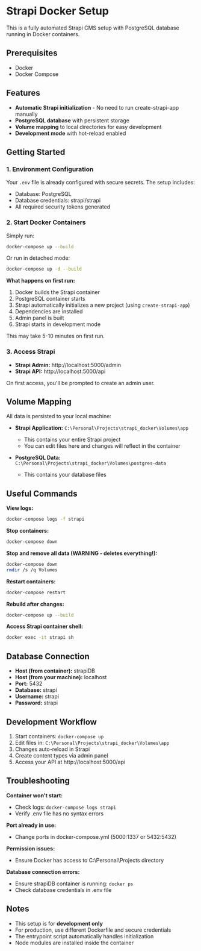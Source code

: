 # Strapi Docker Setup

This is a fully automated Strapi CMS setup with PostgreSQL database running in Docker containers.

## Prerequisites

- Docker
- Docker Compose

## Features

- **Automatic Strapi initialization** - No need to run create-strapi-app manually
- **PostgreSQL database** with persistent storage
- **Volume mapping** to local directories for easy development
- **Development mode** with hot-reload enabled

## Getting Started

### 1. Environment Configuration

Your `.env` file is already configured with secure secrets. The setup includes:

- Database: PostgreSQL
- Database credentials: strapi/strapi
- All required security tokens generated

### 2. Start Docker Containers

Simply run:

```bash
docker-compose up --build
```

Or run in detached mode:

```bash
docker-compose up -d --build
```

**What happens on first run:**
1. Docker builds the Strapi container
2. PostgreSQL container starts
3. Strapi automatically initializes a new project (using `create-strapi-app`)
4. Dependencies are installed
5. Admin panel is built
6. Strapi starts in development mode

This may take 5-10 minutes on first run.

### 3. Access Strapi

- **Strapi Admin:** http://localhost:5000/admin
- **Strapi API:** http://localhost:5000/api

On first access, you'll be prompted to create an admin user.

## Volume Mapping

All data is persisted to your local machine:

- **Strapi Application:** `C:\Personal\Projects\strapi_docker\Volumes\app`
  - This contains your entire Strapi project
  - You can edit files here and changes will reflect in the container

- **PostgreSQL Data:** `C:\Personal\Projects\strapi_docker\Volumes\postgres-data`
  - This contains your database files

## Useful Commands

**View logs:**
```bash
docker-compose logs -f strapi
```

**Stop containers:**
```bash
docker-compose down
```

**Stop and remove all data (WARNING - deletes everything!):**
```bash
docker-compose down
rmdir /s /q Volumes
```

**Restart containers:**
```bash
docker-compose restart
```

**Rebuild after changes:**
```bash
docker-compose up --build
```

**Access Strapi container shell:**
```bash
docker exec -it strapi sh
```

## Database Connection

- **Host (from container):** strapiDB
- **Host (from your machine):** localhost
- **Port:** 5432
- **Database:** strapi
- **Username:** strapi
- **Password:** strapi

## Development Workflow

1. Start containers: `docker-compose up`
2. Edit files in: `C:\Personal\Projects\strapi_docker\Volumes\app`
3. Changes auto-reload in Strapi
4. Create content types via admin panel
5. Access your API at http://localhost:5000/api

## Troubleshooting

**Container won't start:**
- Check logs: `docker-compose logs strapi`
- Verify .env file has no syntax errors

**Port already in use:**
- Change ports in docker-compose.yml (5000:1337 or 5432:5432)

**Permission issues:**
- Ensure Docker has access to C:\Personal\Projects directory

**Database connection errors:**
- Ensure strapiDB container is running: `docker ps`
- Check database credentials in .env file

## Notes

- This setup is for **development only**
- For production, use different Dockerfile and secure credentials
- The entrypoint script automatically handles initialization
- Node modules are installed inside the container
